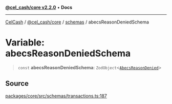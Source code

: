 [**@cel_cash/core v2.2.0**](../../README.md) • **Docs**

***

[CelCash](../../../../packages.md) / [@cel\_cash/core](../../README.md) / [schemas](../README.md) / abecsReasonDeniedSchema

# Variable: abecsReasonDeniedSchema

> `const` **abecsReasonDeniedSchema**: `ZodObject`\<[`AbecsReasonDenied`](../../types/type-aliases/AbecsReasonDenied.md)\>

## Source

[packages/core/src/schemas/transactions.ts:187](https://github.com/Pyxlab/celcash/blob/f7cdc752c29f8a0dcef033e212602412d2050afc/packages/core/src/schemas/transactions.ts#L187)
